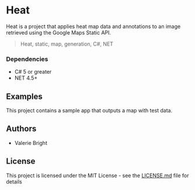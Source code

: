 # Heat

Heat is a project that applies heat map data and annotations to an image retrieved using the Google Maps Static API.

> Heat, static, map, generation, C#, NET

### Dependencies

* C# 5 or greater
* NET 4.5+

## Examples

This project contains a sample app that outputs a map with test data.

## Authors

* Valerie Bright

## License

This project is licensed under the MIT License - see the [LICENSE.md](LICENSE.md) file for details

